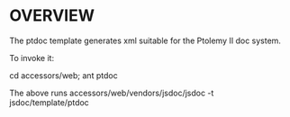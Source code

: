 OVERVIEW
========

The ptdoc template generates xml suitable for the Ptolemy II doc system.

To invoke it:

cd accessors/web; ant ptdoc

The above runs accessors/web/vendors/jsdoc/jsdoc -t jsdoc/template/ptdoc

